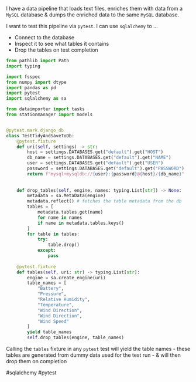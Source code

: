 I have a data pipeline that loads text files, enriches them with data from a `MySQL` database & dumps the enriched data to the same `MySQL` database.

I want to test this pipeline via `pytest`.  I can use `sqlalchemy` to ...

- Connect to the database 
- Inspect it to see what tables it contains
- Drop the tables on test completion

```python
from pathlib import Path
import typing

import fsspec
from numpy import dtype
import pandas as pd
import pytest
import sqlalchemy as sa

from dataimporter import tasks
from stationmanager import models


@pytest.mark.django_db
class TestTidyAndSaveToDb:
    @pytest.fixture
    def uri(self, settings) -> str:
        host = settings.DATABASES.get("default").get("HOST") 
        db_name = settings.DATABASES.get("default").get("NAME") 
        user = settings.DATABASES.get("default").get("USER") 
        password = settings.DATABASES.get("default").get("PASSWORD") 
        return f"mysql+mysqldb://{user}:{password}@{host}/{db_name}"
    
    
    def drop_tables(self, engine, names: typing.List[str]) -> None:
        metadata = sa.MetaData(engine)
        metadata.reflect() # fetches the table metadata from the db
        tables = [
            metadata.tables.get(name)
            for name in names
            if name in metadata.tables.keys()
        ] 
        for table in tables:
            try:
                table.drop()
            except:
                pass        
        
    @pytest.fixture
    def tables(self, uri: str) -> typing.List[str]:
        engine = sa.create_engine(uri)
        table_names = [
            "Battery",
            "Pressure",
            "Relative Humidity",
            "Temperature",
            "Wind Direction",
            "Wind Direction",
            "Wind Speed"
        ]
        yield table_names
        self.drop_tables(engine, table_names)
```

Calling the `tables` fixture in any `pytest` test will yield the table names - these tables are generated from dummy data used for the test run - & will then drop them on completion

#sqlalchemy
#pytest